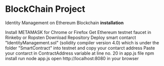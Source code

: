 # BlockChain Project

Identity Management on Ethereum Blockchain
**installation**

Install METAMASK for Chrome or Firefox
Get Ethereum testnet faucet in Rinkeby or Ropsten
Download Repository
Deploy smart contarct "IdentityManagement.sol" (solidity compiler version 4.0) which is under the folder "SmartContract" into testnet and copy your contarct address
Paste your contarct in ContractAddress variable at line no. 20 in app.js file
npm install
run node app.js
open http://localhost:8080 in your browser
